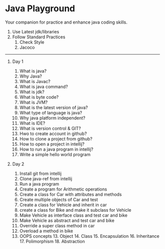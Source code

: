 # Java Playground

Your companion for practice and enhance java coding skills.

1. Use Latest jdk/libraries
2. Follow Standard Practices
    1. Check Style
    2. Jacoco


---------------
1. Day 1
   1. What is java?
   2. Why Java?
   3. What is Javac?
   4. What is java command?
   5. What is jdk?
   6. What is byte code?
   7. What is JVM?
   8. What is the latest version of java?
   9. What type of language is java?
   10. Why java platform independent?
   11. What is IDE?
   12. What is version control & GIT?
   13. Hwo to create account in github?
   14. How to clone a project from github?
   15. How to open a project in intellij?
   15. How to run a java program in intellij?
   16. Write a simple hello world program

2. Day 2
   1. Install git from intellij
   2. Clone java-ref from intellij
   3. Run a java program
   4. Create a program for Arithmetic operations
   5. Create a class for Car with attributes and methods
   6. Create multiple objects of Car and test
   6. Create a class for Vehicle and inherit in car 
   7. create a class for Bike and make it subclass for Vehicle
   8. Make Vehicle as interface class and test car and bike
   9. Make Vehicle as abstract and test car and bike
   10. Override a super class method in car
   11. Overload a method in bike
   12. OOPS concepts
       13. Object
       14. Class
       15. Encapsulation
       16. Inheritance
       17. Polimorphism
       18. Abstraction
